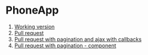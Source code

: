 # PhoneApp

1. [Working version](https://samvimes01.github.io/phoneapp/)
2. [Pull request](https://github.com/samvimes01/phoneapp/pull/1/files)
3. [Pull request with pagination and ajax with callbacks](https://github.com/samvimes01/phoneapp/pull/2/files)
4. [Pull request with pagination - component](https://github.com/samvimes01/phoneapp/pull/3/files)
